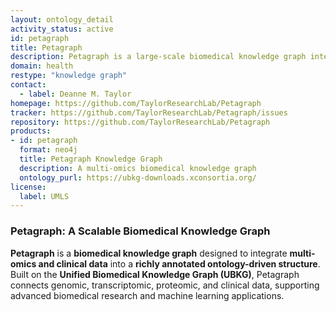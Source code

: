 ```yaml
---
layout: ontology_detail
activity_status: active
id: petagraph
title: Petagraph
description: Petagraph is a large-scale biomedical knowledge graph integrating multi-omics and clinical data, built on the Unified Biomedical Knowledge Graph (UBKG).
domain: health
restype: "knowledge graph"
contact:
  - label: Deanne M. Taylor
homepage: https://github.com/TaylorResearchLab/Petagraph
tracker: https://github.com/TaylorResearchLab/Petagraph/issues
repository: https://github.com/TaylorResearchLab/Petagraph
products:
- id: petagraph
  format: neo4j
  title: Petagraph Knowledge Graph
  description: A multi-omics biomedical knowledge graph
  ontology_purl: https://ubkg-downloads.xconsortia.org/
license:
  label: UMLS
---
```


### Petagraph: A Scalable Biomedical Knowledge Graph

**Petagraph** is a **biomedical knowledge graph** designed to integrate **multi-omics and clinical data** into a **richly annotated ontology-driven structure**. Built on the **Unified Biomedical Knowledge Graph (UBKG)**, Petagraph connects genomic, transcriptomic, proteomic, and clinical data, supporting advanced biomedical research and machine learning applications.
